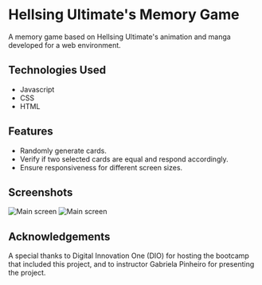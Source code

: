 # Hellsing Ultimate's Memory Game
A memory game based on Hellsing Ultimate's animation and manga developed for a web environment.

## Technologies Used
- Javascript
- CSS
- HTML

## Features
- Randomly generate cards.
- Verify if two selected cards are equal and respond accordingly.
- Ensure responsiveness for different screen sizes.

## Screenshots
![Main screen](./assets/screen.png)
![Main screen](./assets/screen.png)

## Acknowledgements
A special thanks to Digital Innovation One (DIO) for hosting the bootcamp that included this project, and to instructor Gabriela Pinheiro for presenting the project.

